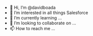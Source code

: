 - 👋 Hi, I’m @davidboada
- 👀 I’m interested in all things Salesforce
- 🌱 I’m currently learning ...
- 💞️ I’m looking to collaborate on ...
- 📫 How to reach me ...

<!---
davidboada/davidboada is a ✨ special ✨ repository because its `README.md` (this file) appears on your GitHub profile.
You can click the Preview link to take a look at your changes.
--->
